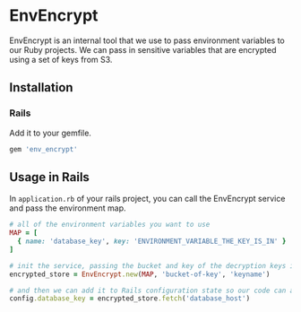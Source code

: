 # EnvEncrypt

EnvEncrypt is an internal tool that we use to pass environment variables to our Ruby projects. We can pass in sensitive variables that are encrypted using a set of keys from S3.

## Installation

### Rails

Add it to your gemfile.

```ruby
gem 'env_encrypt'
```

## Usage in Rails

In `application.rb` of your rails project, you can call the EnvEncrypt service and pass the environment map.

```ruby
# all of the environment variables you want to use
MAP = [
  { name: 'database_key', key: 'ENVIRONMENT_VARIABLE_THE_KEY_IS_IN' }
]

# init the service, passing the bucket and key of the decryption keys in S3
encrypted_store = EnvEncrypt.new(MAP, 'bucket-of-key', 'keyname')

# and then we can add it to Rails configuration state so our code can access it
config.database_key = encrypted_store.fetch('database_host')

```
